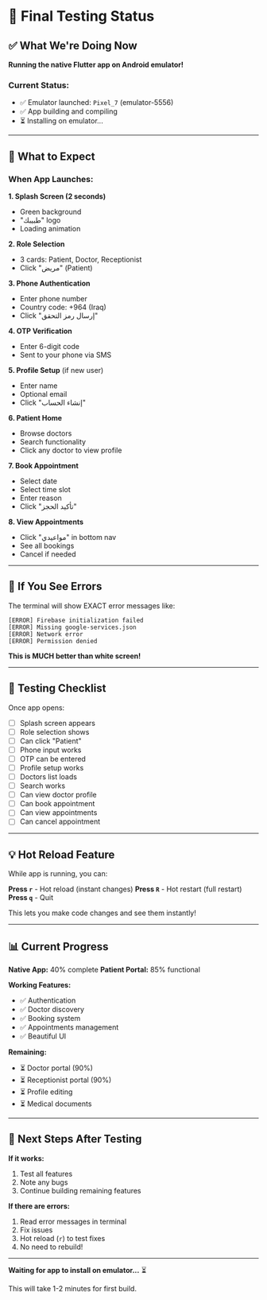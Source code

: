 # 🎯 Final Testing Status

## ✅ What We're Doing Now

**Running the native Flutter app on Android emulator!**

### Current Status:
- ✅ Emulator launched: `Pixel_7` (emulator-5556)
- ✅ App building and compiling
- ⏳ Installing on emulator...

---

## 📱 What to Expect

### **When App Launches:**

**1. Splash Screen (2 seconds)**
- Green background
- "طبيبك" logo
- Loading animation

**2. Role Selection**
- 3 cards: Patient, Doctor, Receptionist
- Click "مريض" (Patient)

**3. Phone Authentication**
- Enter phone number
- Country code: +964 (Iraq)
- Click "إرسال رمز التحقق"

**4. OTP Verification**
- Enter 6-digit code
- Sent to your phone via SMS

**5. Profile Setup** (if new user)
- Enter name
- Optional email
- Click "إنشاء الحساب"

**6. Patient Home**
- Browse doctors
- Search functionality
- Click any doctor to view profile

**7. Book Appointment**
- Select date
- Select time slot
- Enter reason
- Click "تأكيد الحجز"

**8. View Appointments**
- Click "مواعيدي" in bottom nav
- See all bookings
- Cancel if needed

---

## 🐛 If You See Errors

The terminal will show EXACT error messages like:

```
[ERROR] Firebase initialization failed
[ERROR] Missing google-services.json
[ERROR] Network error
[ERROR] Permission denied
```

**This is MUCH better than white screen!**

---

## 🎯 Testing Checklist

Once app opens:

- [ ] Splash screen appears
- [ ] Role selection shows
- [ ] Can click "Patient"
- [ ] Phone input works
- [ ] OTP can be entered
- [ ] Profile setup works
- [ ] Doctors list loads
- [ ] Search works
- [ ] Can view doctor profile
- [ ] Can book appointment
- [ ] Can view appointments
- [ ] Can cancel appointment

---

## 💡 Hot Reload Feature

While app is running, you can:

**Press `r`** - Hot reload (instant changes)
**Press `R`** - Hot restart (full restart)
**Press `q`** - Quit

This lets you make code changes and see them instantly!

---

## 📊 Current Progress

**Native App:** 40% complete
**Patient Portal:** 85% functional

**Working Features:**
- ✅ Authentication
- ✅ Doctor discovery
- ✅ Booking system
- ✅ Appointments management
- ✅ Beautiful UI

**Remaining:**
- ⏳ Doctor portal (90%)
- ⏳ Receptionist portal (90%)
- ⏳ Profile editing
- ⏳ Medical documents

---

## 🚀 Next Steps After Testing

**If it works:**
1. Test all features
2. Note any bugs
3. Continue building remaining features

**If there are errors:**
1. Read error messages in terminal
2. Fix issues
3. Hot reload (`r`) to test fixes
4. No need to rebuild!

---

**Waiting for app to install on emulator...** ⏳

This will take 1-2 minutes for first build.
